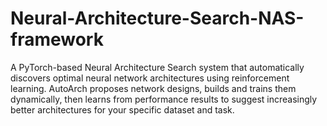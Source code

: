 # Neural-Architecture-Search-NAS-framework
A PyTorch-based Neural Architecture Search system that automatically discovers optimal neural network architectures using reinforcement learning. AutoArch proposes network designs, builds and trains them dynamically, then learns from performance results to suggest increasingly better architectures for your specific dataset and task.
